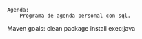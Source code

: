     
    Agenda:
        Programa de agenda personal con sql.

Maven goals: clean package install exec:java

        








